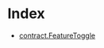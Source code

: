 # Index

<!-- START_INDEX -->
- [contract.FeatureToggle](./contract.FeatureToggle.md)

<!-- END_INDEX -->